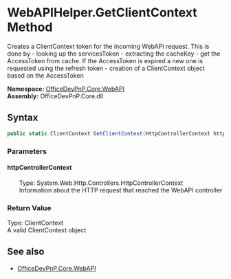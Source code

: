 # WebAPIHelper.GetClientContext Method  
Creates a ClientContext token for the incoming WebAPI request. This is done by - looking up the servicesToken - extracting the cacheKey - get the AccessToken from cache. If the AccessToken is expired a new one is requested using the refresh token - creation of a ClientContext object based on the AccessToken  

**Namespace:** [OfficeDevPnP.Core.WebAPI](OfficeDevPnP.Core.WebAPI.md)  
**Assembly:** OfficeDevPnP.Core.dll  
## Syntax
```C#
public static ClientContext GetClientContext(HttpControllerContext httpControllerContext)
```
### Parameters
#### httpControllerContext  
&emsp;&emsp;Type: System.Web.Http.Controllers.HttpControllerContext  
&emsp;&emsp;Information about the HTTP request that reached the WebAPI controller  

### Return Value
Type: ClientContext  
A valid ClientContext object

## See also
- [OfficeDevPnP.Core.WebAPI](OfficeDevPnP.Core.WebAPI.md)
